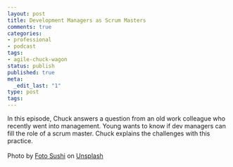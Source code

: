 ```yaml
---
layout: post
title: Development Managers as Scrum Masters
comments: true
categories:
- professional
- podcast
tags:
- agile-chuck-wagon
status: publish
published: true
meta:
  _edit_last: "1"
type: post
tags:
---
```

<p>In this episode, Chuck answers a question from an old work colleague who recently went into management. Young wants to know if dev managers can fill the role of a scrum master. Chuck explains the challenges with this practice.<br><br>Photo by <a href="https://unsplash.com/@fotosushi?utm_source=unsplash&amp;utm_medium=referral&amp;utm_content=creditCopyText">Foto Sushi</a> on <a href="https://unsplash.com/s/photos/man?utm_source=unsplash&amp;utm_medium=referral&amp;utm_content=creditCopyText">Unsplash</a></p>